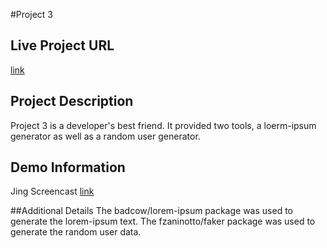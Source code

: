#Project 3

## Live Project URL
[link](http:p3.jwnannas.com)  

## Project Description
Project 3 is a developer's best friend. It provided two tools, a loerm-ipsum generator as well as a random user generator.

## Demo Information
Jing Screencast [link](http://screencast.com/t/elhx9cnHuf)

##Additional Details
The badcow/lorem-ipsum package was used to generate the lorem-ipsum text.
The fzaninotto/faker package was used to generate the random user data.